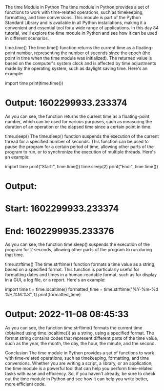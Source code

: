 The time Module in Python
The time module in Python provides a set of functions to work with time-related operations, such as timekeeping, formatting, and time conversions. This module is part of the Python Standard Library and is available in all Python installations, making it a convenient and essential tool for a wide range of applications. In this day 84 tutorial, we'll explore the time module in Python and see how it can be used in different scenarios.

time.time()
The time.time() function returns the current time as a floating-point number, representing the number of seconds since the epoch (the point in time when the time module was initialized). The returned value is based on the computer's system clock and is affected by time adjustments made by the operating system, such as daylight saving time. Here's an example:

import time
print(time.time())
# Output: 1602299933.233374

As you can see, the function returns the current time as a floating-point number, which can be used for various purposes, such as measuring the duration of an operation or the elapsed time since a certain point in time.

time.sleep()
The time.sleep() function suspends the execution of the current thread for a specified number of seconds. This function can be used to pause the program for a certain period of time, allowing other parts of the program to run, or to synchronize the execution of multiple threads. Here's an example:

import time
print("Start:", time.time())
time.sleep(2)
print("End:", time.time())
# Output:
# Start: 1602299933.233374
# End: 1602299935.233376

As you can see, the function time.sleep() suspends the execution of the program for 2 seconds, allowing other parts of the program to run during that time.

time.strftime()
The time.strftime() function formats a time value as a string, based on a specified format. This function is particularly useful for formatting dates and times in a human-readable format, such as for display in a GUI, a log file, or a report. Here's an example:

import time
t = time.localtime()
formatted_time = time.strftime("%Y-%m-%d %H:%M:%S", t)
print(formatted_time)
# Output: 2022-11-08 08:45:33

As you can see, the function time.strftime() formats the current time (obtained using time.localtime()) as a string, using a specified format. The format string contains codes that represent different parts of the time value, such as the year, the month, the day, the hour, the minute, and the second.

Conclusion
The time module in Python provides a set of functions to work with time-related operations, such as timekeeping, formatting, and time conversions. Whether you are writing a script, a library, or an application, the time module is a powerful tool that can help you perform time-related tasks with ease and efficiency. So, if you haven't already, be sure to check out the time module in Python and see how it can help you write better, more efficient code.